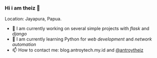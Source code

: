 ### Hi i am theiz 👋

Location: Jayapura, Papua.


- 🔭 I am currently working on several simple projects with *flask* and *django*
- 🌱 I am currently learning Python for *web development* and *network automation*
- 📫 How to contact me: blog.antroytech.my.id and [@antroytheiz](https://t.me/antroytheiz)


